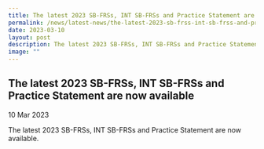 ```yaml
---
title: The latest 2023 SB-FRSs, INT SB-FRSs and Practice Statement are now available
permalink: /news/latest-news/the-latest-2023-sb-frss-int-sb-frss-and-practice-statement-are-now-available/
date: 2023-03-10
layout: post
description: The latest 2023 SB-FRSs, INT SB-FRSs and Practice Statement are now available
image: ""
---
```

The latest 2023 SB-FRSs, INT SB-FRSs and Practice Statement are now available
-----------------------------------------------------------------------------

10 Mar 2023

The latest 2023 SB-FRSs, INT SB-FRSs and Practice Statement are now available.